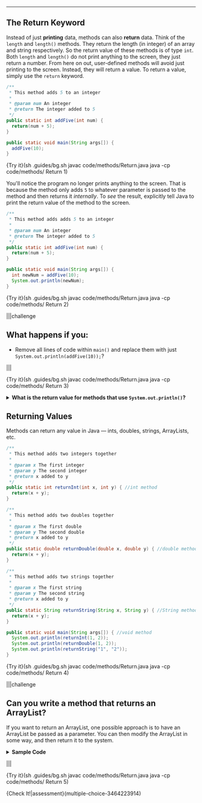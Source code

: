 ----------

## The Return Keyword

Instead of just **printing** data, methods can also **return** data. Think of the `length` and `length()` methods. They return the length (in integer) of an array and string respectively. So the return value of these methods is of type `int`. Both `length` and `length()` do not print anything to the screen, they just return a number. From here on out, user-defined methods will avoid just printing to the screen. Instead, they will return a value. To return a value, simply use the `return` keyword.

```java
/**
 * This method adds 5 to an integer
 * 
 * @param num An integer
 * @return The integer added to 5
 */
public static int addFive(int num) {
  return(num + 5);
}

public static void main(String args[]) {
  addFive(10);
}
```

{Try it}(sh .guides/bg.sh javac code/methods/Return.java java -cp code/methods/ Return 1)

You'll notice the program no longer prints anything to the screen. That is because the method only adds `5` to whatever parameter is passed to the method and then returns it *internally*. To *see* the result, explicitly tell Java to print the return value of the method to the screen.

```java
/**
 * This method adds adds 5 to an integer
 * 
 * @param num An integer
 * @return The integer added to 5
 */
public static int addFive(int num) {
  return(num + 5);
}

public static void main(String args[]) {
  int newNum = addFive(10);
  System.out.println(newNum);
}
```

{Try it}(sh .guides/bg.sh javac code/methods/Return.java java -cp code/methods/ Return 2)

|||challenge
## What happens if you:
* Remove all lines of code within `main()` and replace them with just `System.out.println(addFive(10));`?

|||

{Try it}(sh .guides/bg.sh javac code/methods/Return.java java -cp code/methods/ Return 3)

<details>
  <summary><strong>What is the return value for methods that use <code>System.out.println()</code>?</strong></summary>
  If each method in Java has a return value, what is the return value for methods that use <code>System.out.println()</code>? Actually, you've seen it before and it is <code>void</code>. Methods that do not return a value are considered to be <code>void</code> methods.
  
  ```java
  /**
 * This method prints "Hello"
 * 
 * @param No parameter
 * @return No return value
 */
  public static void printHello() { //void method
    System.out.println("Hello");
  }
  
  public static void main(String args[]) { //void method
    printHello();
  }
  ```
  
</details>

## Returning Values

Methods can return any value in Java — ints, doubles, strings, ArrayLists, etc.

```java
/**
 * This method adds two integers together
 * 
 * @param x The first integer
 * @param y The second integer
 * @return x added to y
 */
public static int returnInt(int x, int y) { //int method
  return(x + y);
}

/**
 * This method adds two doubles together
 * 
 * @param x The first double
 * @param y The second double
 * @return x added to y
 */
public static double returnDouble(double x, double y) { //double method
  return(x + y);
}

/**
 * This method adds two strings together
 * 
 * @param x The first string
 * @param y The second string
 * @return x added to y
 */
public static String returnString(String x, String y) { //String method
  return(x + y);
}

public static void main(String args[]) { //void method
  System.out.println(returnInt(1, 2));
  System.out.println(returnDouble(1, 2));
  System.out.println(returnString("1", "2"));
}
```

{Try it}(sh .guides/bg.sh javac code/methods/Return.java java -cp code/methods/ Return 4)

|||challenge
## Can you write a method that returns an ArrayList?
If you want to return an ArrayList, one possible approach is to have an ArrayList be passed as a parameter. You can then modify the ArrayList in some way, and then return it to the system.
<details>
  <summary><strong>Sample Code</strong></summary>
  The code below takes an ArrayList of numbers as a parameter for the method <code>multiplyFive()</code>. The method creates a new empty ArrayList, multiplies each element of the parameter ArrayList by 5, and then adds those new products to the new ArrayList. Finally, the new ArrayList is returned.
  
  ```java
  
  public static ArrayList<Integer> multiplyFive(ArrayList<Integer> myList) {
    ArrayList<Integer> newList = new ArrayList<Integer>();
    for (Integer i : myList) {
      newList.add(i * 5);
    }
    return newList;
  }
  
  public static void main(String args[]) {
    ArrayList<Integer> numbers = new ArrayList<Integer>();
    numbers.add(1);
    numbers.add(2);
    numbers.add(3);
    numbers.add(4);
    numbers.add(5);
  
    System.out.println(multiplyFive(numbers));
  }
  ```
  
</details>

|||

{Try it}(sh .guides/bg.sh javac code/methods/Return.java java -cp code/methods/ Return 5)

{Check It!|assessment}(multiple-choice-3464223914)
